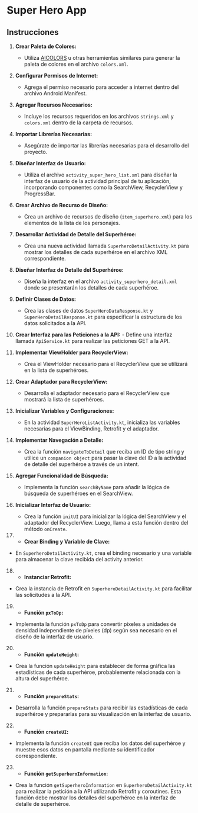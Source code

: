 # Super Hero App

## Instrucciones

1. **Crear Paleta de Colores:**
   - Utiliza [AICOLORS](https://aicolors.co/) u otras herramientas similares para generar la paleta de colores en el archivo `colors.xml`.

2. **Configurar Permisos de Internet:**
   - Agrega el permiso necesario para acceder a internet dentro del archivo Android Manifest.

3. **Agregar Recursos Necesarios:**
   - Incluye los recursos requeridos en los archivos `strings.xml` y `colors.xml` dentro de la carpeta de recursos.

4. **Importar Librerías Necesarias:**
   - Asegúrate de importar las librerías necesarias para el desarrollo del proyecto.

5. **Diseñar Interfaz de Usuario:**
   - Utiliza el archivo `activity_super_hero_list.xml` para diseñar la interfaz de usuario de la actividad principal de tu aplicación, incorporando componentes como la SearchView, RecyclerView y ProgressBar.

6. **Crear Archivo de Recurso de Diseño:**
   - Crea un archivo de recursos de diseño (`item_superhero.xml`) para los elementos de la lista de los personajes.

7. **Desarrollar Actividad de Detalle del Superhéroe:**
   - Crea una nueva actividad llamada `SuperheroDetailActivity.kt` para mostrar los detalles de cada superhéroe en el archivo XML correspondiente.

8. **Diseñar Interfaz de Detalle del Superhéroe:**
   - Diseña la interfaz en el archivo `activity_superhero_detail.xml` donde se presentarán los detalles de cada superhéroe.

9. **Definir Clases de Datos:**
    - Crea las clases de datos `SuperHeroDataResponse.kt` y `SuperHeroDetailResponse.kt` para especificar la estructura de los datos solicitados a la API.

10.  **Crear Interfaz para las Peticiones a la API:**
    - Define una interfaz llamada `ApiService.kt` para realizar las peticiones GET a la API. 

11. **Implementar ViewHolder para RecyclerView:**
    - Crea el ViewHolder necesario para el RecyclerView que se utilizará en la lista de superhéroes.

12. **Crear Adaptador para RecyclerView:**
    - Desarrolla el adaptador necesario para el RecyclerView que mostrará la lista de superhéroes.

13. **Inicializar Variables y Configuraciones:**
    - En la actividad `SuperHeroListActivity.kt`, inicializa las variables necesarias para el ViewBinding, Retrofit y el adaptador.

14. **Implementar Navegación a Detalle:**
    - Crea la función `navigateToDetail` que reciba un ID de tipo string y utilice un `companion object` para pasar la clave del ID a la actividad de detalle del superhéroe a través de un intent.

15. **Agregar Funcionalidad de Búsqueda:**
    - Implementa la función `searchByName` para añadir la lógica de búsqueda de superhéroes en el SearchView.

16. **Inicializar Interfaz de Usuario:**
    - Crea la función `initUI` para inicializar la lógica del SearchView y el adaptador del RecyclerView. Luego, llama a esta función dentro del método `onCreate`.


17. - **Crear Binding y Variable de Clave:**
  - En `SuperheroDetailActivity.kt`, crea el binding necesario y una variable para almacenar la clave recibida del activity anterior.

18. - **Instanciar Retrofit:**
  - Crea la instancia de Retrofit en `SuperheroDetailActivity.kt` para facilitar las solicitudes a la API.

19. - **Función `pxToDp`:**
  - Implementa la función `pxToDp` para convertir píxeles a unidades de densidad independiente de píxeles (dp) según sea necesario en el diseño de la interfaz de usuario.

20. - **Función `updateHeight`:**
  - Crea la función `updateHeight` para establecer de forma gráfica las estadísticas de cada superhéroe, probablemente relacionada con la altura del superhéroe.

21. - **Función `prepareStats`:**
  - Desarrolla la función `prepareStats` para recibir las estadísticas de cada superhéroe y prepararlas para su visualización en la interfaz de usuario.

22. - **Función `createUI`:**
  - Implementa la función `createUI` que reciba los datos del superhéroe y muestre esos datos en pantalla mediante su identificador correspondiente.

23. - **Función `getSuperheroInformation`:**
  - Crea la función `getSuperheroInformation` en `SuperheroDetailActivity.kt` para realizar la petición a la API utilizando Retrofit y coroutines. Esta función debe mostrar los detalles del superhéroe en la interfaz de detalle de superhéroe.
